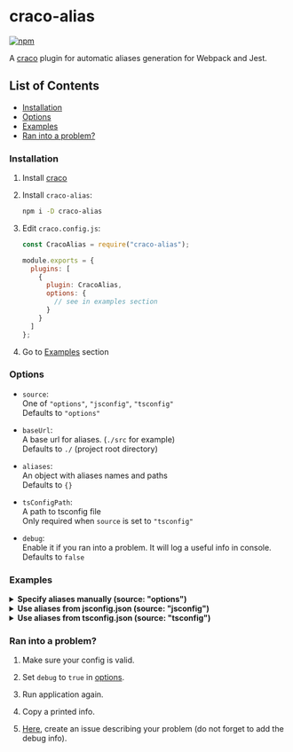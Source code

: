 # craco-alias

[![npm](https://img.shields.io/npm/v/craco-alias.svg)](https://www.npmjs.com/package/craco-alias)

A [craco](https://github.com/sharegate/craco) plugin for automatic aliases generation for Webpack and Jest.

## List of Contents

- [Installation](#installation)
- [Options](#options)
- [Examples](#examples)
- [Ran into a problem?](#ran-into-a-problem)

### Installation

1. Install [craco](https://github.com/gsoft-inc/craco/blob/master/packages/craco/README.md#installation)

2. Install `craco-alias`:

   ```sh
   npm i -D craco-alias
   ```

3. Edit `craco.config.js`:

   ```js
   const CracoAlias = require("craco-alias");

   module.exports = {
     plugins: [
       {
         plugin: CracoAlias,
         options: {
           // see in examples section
         }
       }
     ]
   };
   ```

4. Go to [Examples](#examples) section

### Options

- `source`:  
  One of `"options"`, `"jsconfig"`, `"tsconfig"`  
  Defaults to `"options"`

- `baseUrl`:  
  A base url for aliases. (`./src` for example)  
  Defaults to `./` (project root directory)

- `aliases`:  
  An object with aliases names and paths  
  Defaults to `{}`

- `tsConfigPath`:  
  A path to tsconfig file  
  Only required when `source` is set to `"tsconfig"`

- `debug`:  
  Enable it if you ran into a problem. It will log a useful info in console.  
  Defaults to `false`

### Examples

<details>
<summary><b>Specify aliases manually (source: "options")</b></summary>

> Note: you don't need to add `/*` part for directories in this case

```js
/* craco.config.js */

const CracoAlias = require("craco-alias");

module.exports = {
  plugins: [
    {
      plugin: CracoAlias,
      options: {
        source: "options",
        baseUrl: "./",
        aliases: {
          "@file": "./src/file.js",
          "@dir": "./src/some/dir",
          // you can alias packages too
          "@material-ui": "./node_modules/@material-ui-ie10"
        }
      }
    }
  ]
};
```

</details>

<details>
<summary><b>Use aliases from jsconfig.json (source: "jsconfig")</b></summary>

```js
/* craco.config.js */

const CracoAlias = require("craco-alias");

module.exports = {
  plugins: [
    {
      plugin: CracoAlias,
      options: {
        source: "jsconfig",
        // baseUrl SHOULD be specified
        // plugin does not take it from jsconfig
        baseUrl: "./src"
      }
    }
  ]
};
```

> **Note:** your jsconfig should always have `compilerOptions.paths` property. `baseUrl` is optional for plugin, but some IDEs and editors require it for intellisense.

```js
/* jsconfig.json */

{
  compilerOptions: {
    baseUrl: "src",
    paths: {
      "@file": ["file.js"],
      "@dir/*": ["dir/*", "dir"]
    }
  }
}
```

</details>

<details>
<summary><b>Use aliases from tsconfig.json (source: "tsconfig")</b></summary>
   
1. Go to project's root directory.

2. Create `tsconfig.extend.json`.

3. Edit it as follows:

   ```js
   {
     "compilerOptions": {
       // baseUrl is optional for plugin, but some IDEs require it
       "baseUrl": "src",
       "paths": {
         "@file-alias": ["./your/file.tsx"],
         "@folder-alias/*": ["./very/long/path/*", "./very/long/path/"]
       }
     }
   }
   ```

4. Go to `tsconfig.json`.

5. Extend `tsconfig.json` from `tsconfig.extend.json`:

   ```diff
   {
   + "extends": "./tsconfig.extend.json",
     "compilerOptions": {
       ...
     },
     ...
   }
   ```

6. Edit `craco.config.js`:

   ```js
   const CracoAlias = require("craco-alias");

   module.exports = {
     plugins: [
       {
         plugin: CracoAlias,
         options: {
           source: "tsconfig",
           // baseUrl SHOULD be specified
           // plugin does not take it from tsconfig
           baseUrl: "./src",
           // tsConfigPath should point to the file where "baseUrl" and "paths" are specified
           tsConfigPath: "./tsconfig.extend.json"
         }
       }
     ]
   };
   ```

</details>

### Ran into a problem?

1. Make sure your config is valid.

2. Set `debug` to `true` in [options](#options).

3. Run application again.

4. Copy a printed info.

5. [Here](https://github.com/risenforces/craco-alias/issues), create an issue describing your problem (do not forget to add the debug info).
